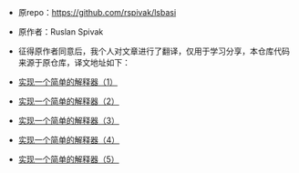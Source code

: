 + 原repo：https://github.com/rspivak/lsbasi
+ 原作者：Ruslan Spivak

+ 征得原作者同意后，我个人对文章进行了翻译，仅用于学习分享，本仓库代码来源于原仓库，译文地址如下：
+ [实现一个简单的解释器（1）](https://www.cnblogs.com/Xlgd/p/12387570.html)
+ [实现一个简单的解释器（2）](https://www.cnblogs.com/Xlgd/p/12388627.html)
+ [实现一个简单的解释器（3）](https://www.cnblogs.com/Xlgd/p/12389782.html)
+ [实现一个简单的解释器（4）](https://www.cnblogs.com/Xlgd/p/12395338.html)
+ [实现一个简单的解释器（5）](https://www.cnblogs.com/Xlgd/p/12402997.html)
